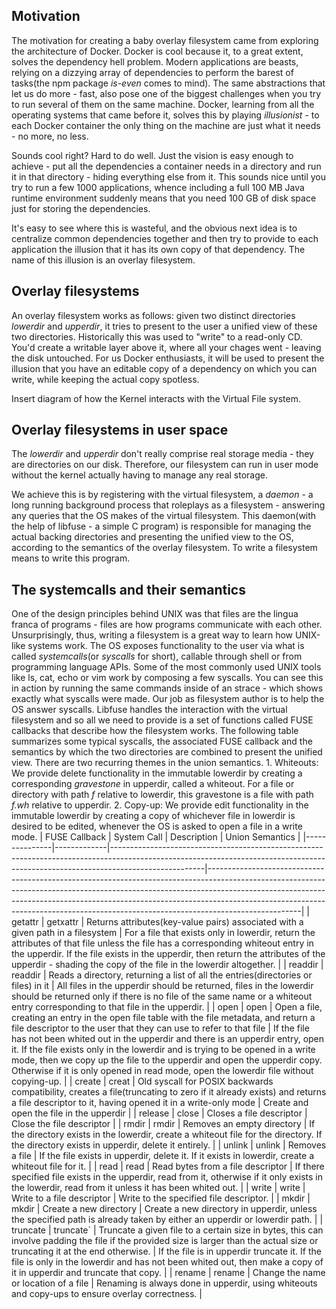 ## Motivation
The motivation for creating a baby overlay filesystem came from exploring the architecture of Docker. 
Docker is cool because it, to a great extent, solves the dependency hell problem. Modern applications are beasts, relying on a dizzying array of dependencies to perform the barest of tasks(the npm package *is-even* comes to mind). The same abstractions that let us do more - fast, also pose one of the biggest challenges when you try to run several of them on the same machine. Docker, learning from all the operating systems that came before it, solves this by playing *illusionist* - to each Docker container the only thing on the machine are just what it needs - no more, no less. 

Sounds cool right? Hard to do well.
Just the vision is easy enough to achieve - put all the dependencies a container needs in a directory and run it in that directory - hiding everything else from it. This sounds nice until you try to run a few 1000 applications, whence including a full 100 MB Java runtime environment suddenly means that you need 100 GB of disk space just for storing the dependencies. 

It's easy to see where this is wasteful, and the obvious next idea is to centralize common dependencies together and then try to provide to each application the illusion that it has its own copy of that dependency. The name of this illusion is an overlay filesystem.

## Overlay filesystems
An overlay filesystem works as follows: given two distinct directories *lowerdir* and *upperdir*, it tries to present to the user a unified view of these two directories.
Historically this was used to "write" to a read-only CD. You'd create a writable layer above it, where all your chages went - leaving the disk untouched. 
For us Docker enthusiasts, it will be used to present the illusion that you have an editable copy of a dependency on which you can write, while keeping the actual copy spotless.

Insert diagram of how the Kernel interacts with the Virtual File system.

## Overlay filesystems in user space

The *lowerdir* and *upperdir* don't really comprise real storage media - they are directories on our disk. Therefore, our filesystem can run in user mode without the kernel actually having to manage any real storage.

We achieve this is by registering with the virtual filesystem, a *daemon* - a long running background process that roleplays as a filesystem - answering any queries that the OS makes of the virtual filesystem. 
This daemon(with the help of libfuse - a simple C program) is responsible for managing the actual backing directories and presenting the unified view to the OS, according to the semantics of the overlay filesystem.
To write a filesystem means to write this program. 


## The systemcalls and their semantics
One of the design principles behind UNIX was that files are the lingua franca of programs - files are how programs communicate with each other. Unsurprisingly, thus, writing a filesystem is a great way to learn how UNIX-like systems work. 
The OS exposes functionality to the user via what is called *systemcalls*(or *syscalls* for short), callable through shell or from programming language APIs. Some of the most commonly used UNIX tools like ls, cat, echo or vim work by composing a few syscalls. You can see this in action by running the same commands inside of an strace - which shows exactly what syscalls were made. 
Our job as filesystem author is to help the OS answer syscalls. Libfuse handles the interaction with the virtual filesystem and so all we need to provide is a set of functions called FUSE callbacks that describe how the filesystem works.
The following table summarizes some typical syscalls, the associated FUSE callback and the semantics by which the two directories are combined to present the unified view.
There are two recurring themes in the union semantics. 
	1. Whiteouts: We provide delete functionality in the immutable lowerdir by creating a corresponding *gravestone* in upperdir, called a whiteout. For a file or directory with path *f* relative to lowerdir, this gravestone is a file with path *f.wh* relative to upperdir. 
	2. Copy-up: We provide edit functionality in the immutable lowerdir by creating a copy of whichever file in lowerdir is desired to be edited, whenever the OS is asked to open a file in a write mode. 
| FUSE Callback | System Call | Description                                                                                                                                                                       | Union Semantics                                                                                                                                                                                                                                                                                                                               |
|---------------|-------------|-----------------------------------------------------------------------------------------------------------------------------------------------------------------------------------|-----------------------------------------------------------------------------------------------------------------------------------------------------------------------------------------------------------------------------------------------------------------------------------------------------------------------------------------------|
| getattr       | getxattr    | Returns attributes(key-value pairs) associated with a given path in a filesystem                                                                                                  | For a file that exists only in lowerdir, return the attributes of that file unless the file has a corresponding whiteout entry in the upperdir. If the file exists in the upperdir, then return the attributes of the upperdir - shading the copy of the file in the lowerdir altogether.                                                     |
| readdir       | readdir     | Reads a directory, returning a list of all the entries(directories or files) in it                                                                                                | All files in the upperdir should be returned, files in the lowerdir should be returned only if there is no file of the same name or a whiteout entry corresponding to that file in the upperdir.                                                                                                                                              |
| open          | open        | Open a file, creating an entry in the open file table with the file metadata, and return a file descriptor to the user that they can use to refer to that file                    | If the file has not been whited out in the upperdir and there is an upperdir entry, open it. If the file exists only in the lowerdir and is trying to be opened in a write mode, then we copy up the file to the upperdir and open the upperdir copy. Otherwise if it is only opened in read mode, open the lowerdir file without copying-up. |
| create        | creat       | Old syscall for POSIX backwards compatibility, creates a file(truncating to zero if it already exists) and returns a file descriptor to it, having opened it in a write-only mode | Create and open the file in the upperdir                                                                                                                                                                                                                                                                                                      |
| release       | close       | Closes a file descriptor                                                                                                                                                          | Close the file descriptor                                                                                                                                                                                                                                                                                                                     |
| rmdir         | rmdir       | Removes an empty directory                                                                                                                                                        | If the directory exists in the lowerdir, create a whiteout file for the directory. If the directory exists in upperdir, delete it entirely.                                                                                                                                                                                                   |
| unlink        | unlink      | Removes a file                                                                                                                                                                    | If the file exists in upperdir, delete it. If it exists in lowerdir, create a whiteout file for it.                                                                                                                                                                                                                                           |
| read          | read        | Read bytes from a file descriptor                                                                                                                                                 | If there specified file exists in the upperdir, read from it, otherwise if it only exists in the lowerdir, read from it unless it has been whited out.                                                                                                                                                                                        |
| write         | write       | Write to a file descriptor                                                                                                                                                        | Write to the specified file descriptor.                                                                                                                                                                                                                                                                                                       |
| mkdir         | mkdir       | Create a new directory                                                                                                                                                            | Create a new directory in upperdir, unless the specified path is already taken by either an upperdir or lowerdir path.                                                                                                                                                                                                                        |
| truncate      | truncate`   | Truncate a given file to a certain size in bytes, this can involve padding the file if the provided size is larger than the actual size or truncating it at the end otherwise.    | If the file is in upperdir truncate it. If the file is only in the lowerdir and has not been whited out, then make a copy of it in upperdir and truncate that copy.                                                                                                                                                                           |
| rename        | rename      | Change the name or location of a file                                                                                                                                             | Renaming is always done in upperdir, using whiteouts and copy-ups to ensure overlay correctness.                                                                                                                                                                                                                                              |

